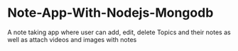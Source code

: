 # Note-App-With-Nodejs-Mongodb
A note taking app where user can add, edit, delete Topics and their notes as well as attach videos and images with notes
